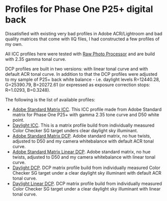 # Profiles for Phase One P25+ digital back

Dissatisfied with existing very bad profiles in Adobe ACR/Lightroom and bad quality matrices that come with IIQ files, I had constructed a few profiles of my own.

All ICC profiles here were tested with [Raw Photo Processor](https://www.raw-photo-processor.com/) and are build with 2.35 gamma tonal curve.

DCP profiles are built in two versions: with linear tonal curve and with default ACR tonal curve. In addition to that the DCP profiles were adjusted to my sample of P25+ back white balance - i.e. daylight levels R=12440.28, G=25390.79, B=20272.61 (or expressed as exposure correction stops: R=1.0293, B=0.3248).

The following is the list of available profiles:

* [Adobe Standard Matrix ICC](Phase_One_P25+_Standard_Daylight.ICC). This ICC profile made from Adobe Standard matrix for Phase One P25+ with gamma 2.35 tone curve and D50 white point.
* [Daylight ICC](P25+_Daylight.icc). This is a matrix profile build from individually measured Color Checker SG target unders clear daylight sky illuminant.
* [Adobe Standard Matrix DCP](Phase_One_P25+_Standard_Daylight.DCP). Adobe standard matrix, no hue twists, adjusted to D50 and my camera whitebalance with default ACR tonal curve.
* [Adobe Standard Matrix Linear DCP](Phase_One_P25+_Standard_Daylight_Linear.DCP). Adobe standard matrix, no hue twists, adjusted to D50 and my camera whitebalance with linear tonal curve.
* [Daylight DCP](P25+_Daylight.dcp). DCP matrix profile build from individually measured Color Checker SG target under a clear daylight sky illuminant with default ACR tonal curve.
* [Daylight Linear DCP](P25+_Daylight_Linear.dcp). DCP matrix profile build from individually measured Color Checker SG target under a clear daylight sky illuminant with linear tonal curve.

